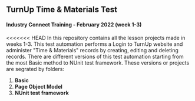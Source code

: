 ## TurnUp Time & Materials Test
#### Industry Connect Training - February 2022 (week 1-3)

<<<<<<< HEAD
In this repository contains all the lesson projects made in weeks 1-3. This test automation performs a Login to TurnUp website and administer "Time & Materials" records by creating, editing and deleting records. There are different versions of this test automation starting from the most Basic method to NUnit test framework. These versions or projects are segrated by folders:
1. **Basic** 
2. **Page Object Model**
3. **NUnit test framework**
